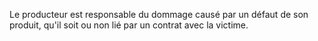 Le producteur est responsable du dommage causé par un défaut de son produit, qu'il soit ou non lié par un contrat avec la victime.